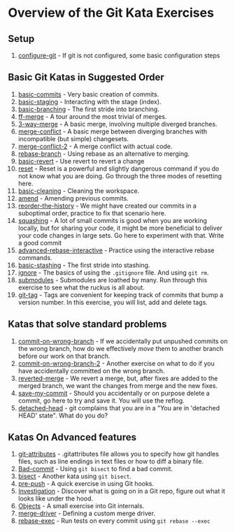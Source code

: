 # Overview of the Git Kata Exercises

## Setup

1. [configure-git](configure-git/README.md) - If git is not configured, some basic configuration steps

## Basic Git Katas in Suggested Order

1. [basic-commits](basic-commits/README.md) - Very basic creation of commits.
2. [basic-staging](basic-staging/README.md) - Interacting with the stage (index).
3. [basic-branching](basic-branching/README.md) - The first stride into branching.
4. [ff-merge](ff-merge/README.md) - A tour around the most trivial of merges.
5. [3-way-merge](3-way-merge/README.md) - A basic merge, involving multiple diverged branches.
6. [merge-conflict](merge-conflict/README.md) - A basic merge between diverging branches with incompatible (but simple) changesets.
7. [merge-conflict-2](merge-conflict-2/README.md) - A merge conflict with actual code.
8. [rebase-branch](rebase-branch/README.md) - Using rebase as an alternative to merging.
9. [basic-revert](basic-revert/README.md) - Use revert to revert a change
10. [reset](reset/README.md) - Reset is a powerful and slightly dangerous command if you do not know what you are doing. Go through the three modes of resetting here.
11. [basic-cleaning](basic-cleaning/README.md) - Cleaning the workspace.
12. [amend](amend/README.md) - Amending previous commits.
13. [reorder-the-history](reorder-the-history/README.md) - We might have created our commits in a suboptimal order, practice to fix that scenario here.
14. [squashing](squashing/README.md) - A lot of small commits is good when you are working locally, but for sharing your code, it might be more beneficial to deliver your code changes in large sets. Go here to experiment with that. Write a good commit
15. [advanced-rebase-interactive](advanced-rebase-interactive/README.md) - Practice using the interactive rebase commands.
16. [basic-stashing](basic-stashing/README.md) - The first stride into stashing.
17. [ignore](ignore/README.md) - The basics of using the `.gitignore` file. And using `git rm`.
18. [submodules](submodules/README.md) - Submodules are loathed by many. Run through this exercise to see what the ruckus is all about.
19. [git-tag](git-tag//README.md) - Tags are convenient for keeping track of commits that bump a version number. In this exercise, you will list, add and delete tags.

## Katas that solve standard problems

1. [commit-on-wrong-branch](commit-on-wrong-branch/README.md) - If we accidentally put unpushed commits on the wrong branch, how do we effectively _move_ them to another branch before our work on that branch.
2. [commit-on-wrong-branch-2](commit-on-wrong-branch-2/README.md) - Another exercise on what to do if you have accidentally committed on the wrong branch.
3. [reverted-merge](reverted-merge/README.md) - We revert a merge, but, after fixes are added to the merged branch, we want the changes from merge and the new fixes.
4. [save-my-commit](save-my-commit/README.md) - Should you accidentally or on purpose delete a commit, go here to try and save it. You will use the reflog.
5. [detached-head](detached-head/README.md) - git complains that you are in a "You are in 'detached HEAD' state". What do you do?

## Katas On Advanced features

1. [git-attributes](git-attributes/README.md) - .gitattributes file allows you to specify how git handles files, such as line endings in text files or how to diff a binary file.
2. [Bad-commit](bad-commit/README.md) - Using `git bisect` to find a bad commit.
3. [bisect](bisect/README.md) - Another kata using `git bisect`.
4. [pre-push](pre-push/README.md) - A quick exercise in using Git hooks.
5. [Investigation](investigation/README.md) - Discover what is going on in a Git repo, figure out what it looks like under the hood.
6. [Objects](objects/README.md) - A small exercise into Git internals.
7. [merge-driver](merge-driver/README.md) - Defining a custom merge driver.
8. [rebase-exec](rebase-exec/README.md) - Run tests on every commit using `git rebase --exec`
